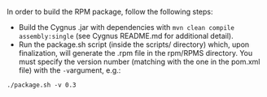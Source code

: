 In order to build the RPM package, follow the following steps:

* Build the Cygnus .jar with dependencies with `mvn clean compile assembly:single` (see Cygnus README.md
  for additional detail).
* Run the package.sh script (inside the scripts/ directory) which, upon finalization, will generate the .rpm
  file in the rpm/RPMS directory. You must specify the version number (matching with the one in the pom.xml
  file) with the `-v`argument, e.g.:
  
```
./package.sh -v 0.3
```